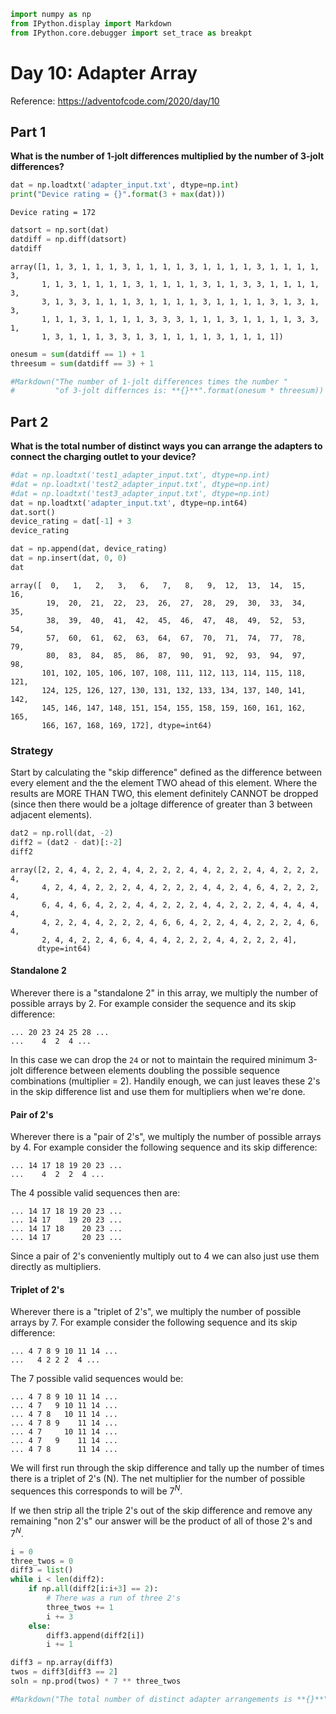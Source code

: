 ```python
import numpy as np
from IPython.display import Markdown
from IPython.core.debugger import set_trace as breakpt
```

# Day 10: Adapter Array

Reference: https://adventofcode.com/2020/day/10

## Part 1

**What is the number of 1-jolt differences multiplied by the number of 3-jolt differences?**


```python
dat = np.loadtxt('adapter_input.txt', dtype=np.int)
print("Device rating = {}".format(3 + max(dat)))
```

    Device rating = 172
    


```python
datsort = np.sort(dat)
datdiff = np.diff(datsort)
datdiff
```




    array([1, 1, 3, 1, 1, 1, 3, 1, 1, 1, 1, 3, 1, 1, 1, 1, 3, 1, 1, 1, 1, 3,
           1, 1, 3, 1, 1, 1, 1, 3, 1, 1, 1, 1, 3, 1, 1, 3, 3, 1, 1, 1, 1, 3,
           3, 1, 3, 3, 1, 1, 1, 3, 1, 1, 1, 1, 3, 1, 1, 1, 1, 3, 1, 3, 1, 3,
           1, 1, 1, 3, 1, 1, 1, 1, 3, 3, 3, 1, 1, 1, 3, 1, 1, 1, 1, 3, 3, 1,
           1, 3, 1, 1, 1, 3, 3, 1, 3, 1, 1, 1, 1, 3, 1, 1, 1, 1])




```python
onesum = sum(datdiff == 1) + 1
threesum = sum(datdiff == 3) + 1
```


```python
#Markdown("The number of 1-jolt differences times the number "
#         "of 3-jolt differnces is: **{}**".format(onesum * threesum))
```

## Part 2

**What is the total number of distinct ways you can arrange the adapters to connect the charging outlet to your device?**


```python
#dat = np.loadtxt('test1_adapter_input.txt', dtype=np.int)
#dat = np.loadtxt('test2_adapter_input.txt', dtype=np.int)
#dat = np.loadtxt('test3_adapter_input.txt', dtype=np.int)
dat = np.loadtxt('adapter_input.txt', dtype=np.int64)
dat.sort()
device_rating = dat[-1] + 3
device_rating

dat = np.append(dat, device_rating)
dat = np.insert(dat, 0, 0)
dat
```




    array([  0,   1,   2,   3,   6,   7,   8,   9,  12,  13,  14,  15,  16,
            19,  20,  21,  22,  23,  26,  27,  28,  29,  30,  33,  34,  35,
            38,  39,  40,  41,  42,  45,  46,  47,  48,  49,  52,  53,  54,
            57,  60,  61,  62,  63,  64,  67,  70,  71,  74,  77,  78,  79,
            80,  83,  84,  85,  86,  87,  90,  91,  92,  93,  94,  97,  98,
           101, 102, 105, 106, 107, 108, 111, 112, 113, 114, 115, 118, 121,
           124, 125, 126, 127, 130, 131, 132, 133, 134, 137, 140, 141, 142,
           145, 146, 147, 148, 151, 154, 155, 158, 159, 160, 161, 162, 165,
           166, 167, 168, 169, 172], dtype=int64)



### Strategy

Start by calculating the "skip difference" defined as the difference between every element
and the the element TWO ahead of this element.
Where the results are MORE THAN TWO, this element definitely
CANNOT be dropped (since then there would be a joltage difference of greater than
3 between adjacent elements).


```python
dat2 = np.roll(dat, -2)
diff2 = (dat2 - dat)[:-2]
diff2
```




    array([2, 2, 4, 4, 2, 2, 4, 4, 2, 2, 2, 4, 4, 2, 2, 2, 4, 4, 2, 2, 2, 4,
           4, 2, 4, 4, 2, 2, 2, 4, 4, 2, 2, 2, 4, 4, 2, 4, 6, 4, 2, 2, 2, 4,
           6, 4, 4, 6, 4, 2, 2, 4, 4, 2, 2, 2, 4, 4, 2, 2, 2, 4, 4, 4, 4, 4,
           4, 2, 2, 4, 4, 2, 2, 2, 4, 6, 6, 4, 2, 2, 4, 4, 2, 2, 2, 4, 6, 4,
           2, 4, 4, 2, 2, 4, 6, 4, 4, 4, 2, 2, 2, 4, 4, 2, 2, 2, 4],
          dtype=int64)



#### Standalone 2

Wherever there is a "standalone 2" in this array, we multiply the number
of possible arrays by 2. For example consider the sequence and its skip
difference:
```
... 20 23 24 25 28 ...
...    4  2  4 ...
```
In this case we can drop the `24` or not to maintain the required
minimum 3-jolt difference between elements doubling the possible
sequence combinations (multiplier = 2). Handily enough, we can just
leaves these 2's in the skip difference list and use them for multipliers
when we're done.

#### Pair of 2's

Wherever there is a "pair of 2's", we multiply the number of possible
arrays by 4. For example consider the following sequence and its skip difference:
```
... 14 17 18 19 20 23 ...
...    4  2  2  4 ...
```
The 4 possible valid sequences then are:
```
... 14 17 18 19 20 23 ...
... 14 17    19 20 23 ...
... 14 17 18    20 23 ...
... 14 17       20 23 ...
```
Since a pair of 2's conveniently multiply out to 4 we can also
just use them directly as multipliers.

#### Triplet of 2's

Wherever there is a "triplet of 2's", we multiply the number of possible
arrays by 7. For example consider the following sequence and its skip difference:
```
... 4 7 8 9 10 11 14 ...
...   4 2 2 2  4 ...
```
The 7 possible valid sequences would be:
```
... 4 7 8 9 10 11 14 ...
... 4 7   9 10 11 14 ...
... 4 7 8   10 11 14 ...
... 4 7 8 9    11 14 ...
... 4 7     10 11 14 ...
... 4 7   9    11 14 ...
... 4 7 8      11 14 ...
```
We will first run through the skip difference and tally up
the number of times there is a triplet of 2's (N). The
net multiplier for the number of possible sequences this corresponds
to will be $7^N$.

If we then strip all the triple 2's out of the skip difference
and remove any remaining "non 2's" our answer will be
the product of all of those 2's and $7^N$.


```python
i = 0
three_twos = 0
diff3 = list()
while i < len(diff2):
    if np.all(diff2[i:i+3] == 2):
        # There was a run of three 2's
        three_twos += 1
        i += 3
    else:
        diff3.append(diff2[i])
        i += 1
```


```python
diff3 = np.array(diff3)
twos = diff3[diff3 == 2]
soln = np.prod(twos) * 7 ** three_twos
```


```python
#Markdown("The total number of distinct adapter arrangements is **{}**".format(soln))
```


```python

```
